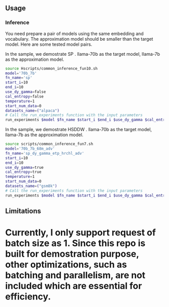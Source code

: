 ## Usage
### Inference
You need prepare a pair of models using the same embedding and vocabulary. The approximation model should be smaller than the target model. Here are some
tested model pairs.


</center>

In the sample, we demostrate SP . llama-70b as the target model, llama-7b as the approximation model. 

```bash
source Hscripts/common_inference_fun10.sh
model='70b_7b'
fn_name='sp'
start_i=10
end_i=10
use_dy_gamma=false
cal_entropy=false
temperature=1
start_num_data=0
datasets_name=("alpaca")
# Call the run_experiments function with the input parameters
run_experiments $model $fn_name $start_i $end_i $use_dy_gamma $cal_entropy $start_num_data $temperature "${datasets_name[@]}"
```


In the sample, we demostrate HSDDW . llama-70b as the target model, llama-7b as the approximation model. 

```bash
source scripts/common_inference_fun7.sh
model='70b_7b_68m_adv'
fn_name='sp_dy_gamma_etp_hrchl_adv'
start_i=10
end_i=10
use_dy_gamma=true
cal_entropy=true
temperature=1
start_num_data=0
datasets_name=("gsm8k")
# Call the run_experiments function with the input parameters
run_experiments $model $fn_name $start_i $end_i $use_dy_gamma $cal_entropy $start_num_data $temperature "${datasets_name[@]}"
```

## Limitations
Currently, I only support request of batch size as 1.
Since this repo is built for demostration purpose, other optimizations, such as batching and parallelism, are not included which are essential for efficiency.
=======

